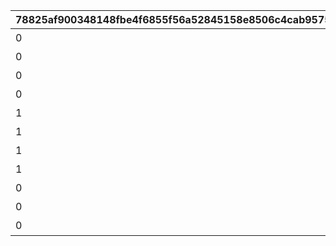 |78825af900348148fbe4f6855f56a52845158e8506c4cab9575e7825ea99c795|50b535cca6e0fb63e51a762a574fe18d37045f9e8fe5feac55a6be3f4e5e76e3|a5eae0e76b52f77a5859bee700cda280562c1f45a133bb5d99c9687f2c9edce5|a4664b725f8e82b091ec00662b018329e79b590abc11df7c8ab8e16cb1f7f4c7|fce6b74c0c99d29978da0b9c30b2119c94628a28fee1c3d1808dccb542d4c83e|7c65c93b824352b4b67c4067c1a775e67568e65b647a2ec5e95eccb736b7d753|1e017107b8194d6dd5d1f0758372dd4266436024954c44b2f99b9da00d2ca740|
| --- | --- | --- | --- | --- | --- | --- |
|0|1|3|料理入手イベント|0|1|0|
|0|2|1|ダイス入手イベント1|0|2|0|
|0|2|2|ダイス入手イベント2|0|3|0|
|0|3|0|ターン数カウントスキップ|1|4|3|
|1|4|100|マイル+100%|0|5|2|
|1|5|100|ミニゲームマイル+100%|0|6|2|
|1|6|300|ショップ割引イベント|0|7|3|
|1|6|300|ショップ割引イベント|0|8|3|
|0|3|0|ターン数カウントスキップ1|2|98001|3|
|0|3|0|ターン数カウントスキップ1|1|98011|3|
|0|3|0|ターン数カウントスキップ2|2|98012|3|